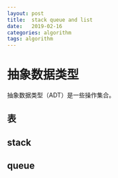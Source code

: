 ```yaml
---
layout: post
title:  stack queue and list
date:   2019-02-16
categories: algorithm
tags: algorithm
---
```


<!--more-->

# 抽象数据类型

抽象数据类型（ADT）是一些操作集合。

## 表

## stack

## queue
